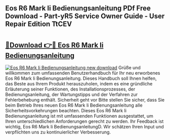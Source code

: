 ## Eos R6 Mark Ii Bedienungsanleitung PDf Free Download - Part-yR5 Service Owner Guide - User Repair Edition TtCEV

# <h2><a href="http://df2b8g.blite.top/?on=Eos+R6+Mark+Ii+Bedienungsanleitung">🔗Download 👉🔴 Eos R6 Mark Ii Bedienungsanleitung</a></h2>

[![Eos R6 Mark Ii Bedienungsanleitung new download](https://i.imgur.com/lujVjoI.png)](http://df2b8g.blite.top/?on=Eos+R6+Mark+Ii+Bedienungsanleitung)
Grüße und willkommen zum umfassenden Benutzerhandbuch für Ihr neu erworbenes Eos R6 Mark Ii Bedienungsanleitung. Dieses Handbuch soll Ihnen helfen, das Beste aus Ihrem Produkt herauszuholen, indem es eine gründliche Erläuterung seiner Funktionen, des Installationsprozesses, der Bedienungsanleitung, der Wartungstipps und der Verfahren zur Fehlerbehebung enthält. Sicherheit geht vor Bitte stellen Sie sicher, dass Sie beim Betrieb Ihres neuen Eos R6 Mark Ii Bedienungsanleitung alle Sicherheitsvorkehrungen beachten. Dieses Eos R6 Mark Ii Bedienungsanleitung ist mit umfassenden Funktionen ausgestattet, um Ihren unterschiedlichen Anforderungen gerecht zu werden. Ihr Feedback ist wichtig, Eos R6 Mark Ii BedienungsanleitungD. Wir schätzen Ihren Input und verpflichten uns zu kontinuierlicher Verbesserung.
